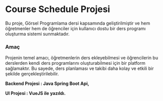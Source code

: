 <h1>Course Schedule Projesi</h1>

Bu proje, Görsel Programlama dersi kapsamında geliştirilmiştir ve hem öğretmenler hem de öğrenciler için kullanıcı dostu bir ders programı oluşturma sistemi sunmaktadır.

<h3>Amaç</h3>

Projenin temel amacı, öğretmenlerin ders ekleyebilmesi ve öğrencilerin bu derslerden kendi ders programlarını oluşturabilmesi için bir platform sağlamaktır. Bu sayede, ders planlaması ve takibi daha kolay ve etkili bir şekilde gerçekleştirilebilir.

<b>
Backend Projesi	:	Java Spring Boot Api,

UI Projesi		  :	VueJS ile yazıldı.</b>

